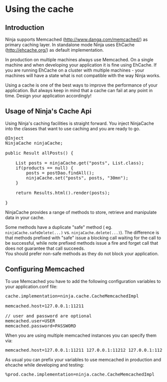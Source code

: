 Using the cache
===============


Introduction
------------

Ninja supports Memcached (http://www.danga.com/memcached/) as primary caching layer. 
In standalone mode Ninja uses EhCache (http://ehcache.org/) as default implementation.

In production on multiple machines always use Memcached. On a single machine and when developing 
your application it is fine using EhCache. 
If you are running EhCache on a cluster with multiple machines - your machines will have a state what 
is not compatible with the way Ninja works.

<div class="alert alert-info">
Using a cache is one of the best ways to improve the performance of your application.
But always keep in mind that a cache can fail at any point in time. Design
your application accordingly!
</div>


Usage of Ninja's Cache Api
--------------------------

Using Ninja's caching facilities is straight forward. You inject NinjaCache into the classes that
want to use caching and you are ready to go.

<pre class="prettyprint">
@Inject 
NinjaCache ninjaCache;

public Result allPosts() {

    List<Post> posts = ninjaCache.get("posts", List.class);
    if(products == null) {
        posts = postDao.findAll();
        ninjaCache.set("posts", posts, "30mn");
    }

    return Results.html().render(posts);

}
</pre>

NinjaCache provides a range of methods to store, retrieve and manipulate data in your cache.

Some methods have a duplicate "safe" method (
eg. <code>ninjaCache.safeDelete(...)</code> vs. <code>ninjaCache.delete(...)</code>). 
The difference is that methods prefixed with "safe" issue a blocking call 
waiting for the call to be successful, 
while note prefixed methods issue a fire and forget call that does not guarantee 
that call succeeds.  
You should prefer non-safe methods as they do not block your application.


Configuring Memcached
---------------------

To use Memcached you have to add the following configuration variables to your application.conf file:

<pre class="prettyprint">
cache.implementation=ninja.cache.CacheMemcachedImpl

memcached.host=127.0.0.1:11211

// user and password are optional
memcached.user=USER          
memcached.password=PASSWORD        
</pre>

When you are using multiple memcached instances you can specify them via:

<pre class="prettyprint">
memcached.host=127.0.0.1:11211 127.0.0.1:11212 127.0.0.1:11213
</pre>


As usual you can prefix your variables to use memcached in production and ehcache while developing
and testing:

<pre class="prettyprint">
%prod.cache.implementation=ninja.cache.CacheMemcachedImpl
</pre>
